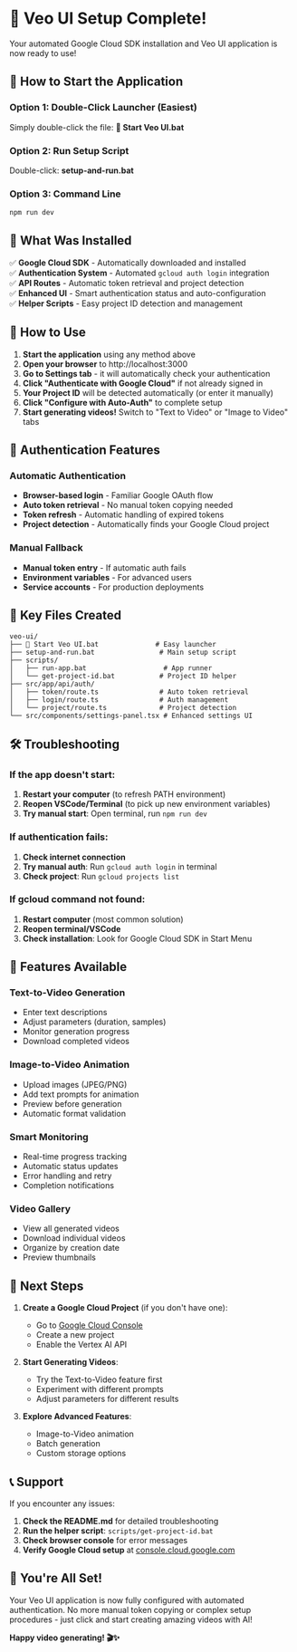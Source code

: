 # 🎉 Veo UI Setup Complete!

Your automated Google Cloud SDK installation and Veo UI application is now ready to use!

## 🚀 How to Start the Application

### Option 1: Double-Click Launcher (Easiest)
Simply double-click the file: **🚀 Start Veo UI.bat**

### Option 2: Run Setup Script
Double-click: **setup-and-run.bat**

### Option 3: Command Line
```bash
npm run dev
```

## 🔧 What Was Installed

✅ **Google Cloud SDK** - Automatically downloaded and installed  
✅ **Authentication System** - Automated `gcloud auth login` integration  
✅ **API Routes** - Automatic token retrieval and project detection  
✅ **Enhanced UI** - Smart authentication status and auto-configuration  
✅ **Helper Scripts** - Easy project ID detection and management  

## 🎯 How to Use

1. **Start the application** using any method above
2. **Open your browser** to http://localhost:3000
3. **Go to Settings tab** - it will automatically check your authentication
4. **Click "Authenticate with Google Cloud"** if not already signed in
5. **Your Project ID** will be detected automatically (or enter it manually)
6. **Click "Configure with Auto-Auth"** to complete setup
7. **Start generating videos!** Switch to "Text to Video" or "Image to Video" tabs

## 🔐 Authentication Features

### Automatic Authentication
- **Browser-based login** - Familiar Google OAuth flow
- **Auto token retrieval** - No manual token copying needed
- **Token refresh** - Automatic handling of expired tokens
- **Project detection** - Automatically finds your Google Cloud project

### Manual Fallback
- **Manual token entry** - If automatic auth fails
- **Environment variables** - For advanced users
- **Service accounts** - For production deployments

## 📁 Key Files Created

```
veo-ui/
├── 🚀 Start Veo UI.bat              # Easy launcher
├── setup-and-run.bat                # Main setup script
├── scripts/
│   ├── run-app.bat                   # App runner
│   └── get-project-id.bat           # Project ID helper
├── src/app/api/auth/
│   ├── token/route.ts               # Auto token retrieval
│   ├── login/route.ts               # Auth management
│   └── project/route.ts             # Project detection
└── src/components/settings-panel.tsx # Enhanced settings UI
```

## 🛠️ Troubleshooting

### If the app doesn't start:
1. **Restart your computer** (to refresh PATH environment)
2. **Reopen VSCode/Terminal** (to pick up new environment variables)
3. **Try manual start**: Open terminal, run `npm run dev`

### If authentication fails:
1. **Check internet connection**
2. **Try manual auth**: Run `gcloud auth login` in terminal
3. **Check project**: Run `gcloud projects list`

### If gcloud command not found:
1. **Restart computer** (most common solution)
2. **Reopen terminal/VSCode**
3. **Check installation**: Look for Google Cloud SDK in Start Menu

## 🎨 Features Available

### Text-to-Video Generation
- Enter text descriptions
- Adjust parameters (duration, samples)
- Monitor generation progress
- Download completed videos

### Image-to-Video Animation
- Upload images (JPEG/PNG)
- Add text prompts for animation
- Preview before generation
- Automatic format validation

### Smart Monitoring
- Real-time progress tracking
- Automatic status updates
- Error handling and retry
- Completion notifications

### Video Gallery
- View all generated videos
- Download individual videos
- Organize by creation date
- Preview thumbnails

## 🌟 Next Steps

1. **Create a Google Cloud Project** (if you don't have one):
   - Go to [Google Cloud Console](https://console.cloud.google.com/)
   - Create a new project
   - Enable the Vertex AI API

2. **Start Generating Videos**:
   - Try the Text-to-Video feature first
   - Experiment with different prompts
   - Adjust parameters for different results

3. **Explore Advanced Features**:
   - Image-to-Video animation
   - Batch generation
   - Custom storage options

## 📞 Support

If you encounter any issues:

1. **Check the README.md** for detailed troubleshooting
2. **Run the helper script**: `scripts/get-project-id.bat`
3. **Check browser console** for error messages
4. **Verify Google Cloud setup** at [console.cloud.google.com](https://console.cloud.google.com/)

## 🎉 You're All Set!

Your Veo UI application is now fully configured with automated authentication. No more manual token copying or complex setup procedures - just click and start creating amazing videos with AI!

**Happy video generating! 🎬✨**

